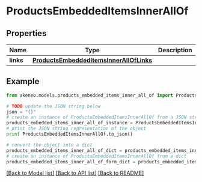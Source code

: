 # ProductsEmbeddedItemsInnerAllOf


## Properties
Name | Type | Description | Notes
------------ | ------------- | ------------- | -------------
**links** | [**ProductsEmbeddedItemsInnerAllOfLinks**](ProductsEmbeddedItemsInnerAllOfLinks.md) |  | [optional] 

## Example

```python
from akeneo.models.products_embedded_items_inner_all_of import ProductsEmbeddedItemsInnerAllOf

# TODO update the JSON string below
json = "{}"
# create an instance of ProductsEmbeddedItemsInnerAllOf from a JSON string
products_embedded_items_inner_all_of_instance = ProductsEmbeddedItemsInnerAllOf.from_json(json)
# print the JSON string representation of the object
print ProductsEmbeddedItemsInnerAllOf.to_json()

# convert the object into a dict
products_embedded_items_inner_all_of_dict = products_embedded_items_inner_all_of_instance.to_dict()
# create an instance of ProductsEmbeddedItemsInnerAllOf from a dict
products_embedded_items_inner_all_of_form_dict = products_embedded_items_inner_all_of.from_dict(products_embedded_items_inner_all_of_dict)
```
[[Back to Model list]](../README.md#documentation-for-models) [[Back to API list]](../README.md#documentation-for-api-endpoints) [[Back to README]](../README.md)


